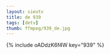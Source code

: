 ```yaml
--- 
layout: sieutv
title: de 939
tags: [detv]
thumb: ffmpeg/939_de.jpg
---
```

{% include oADdzK6f4W key="939" %} 
